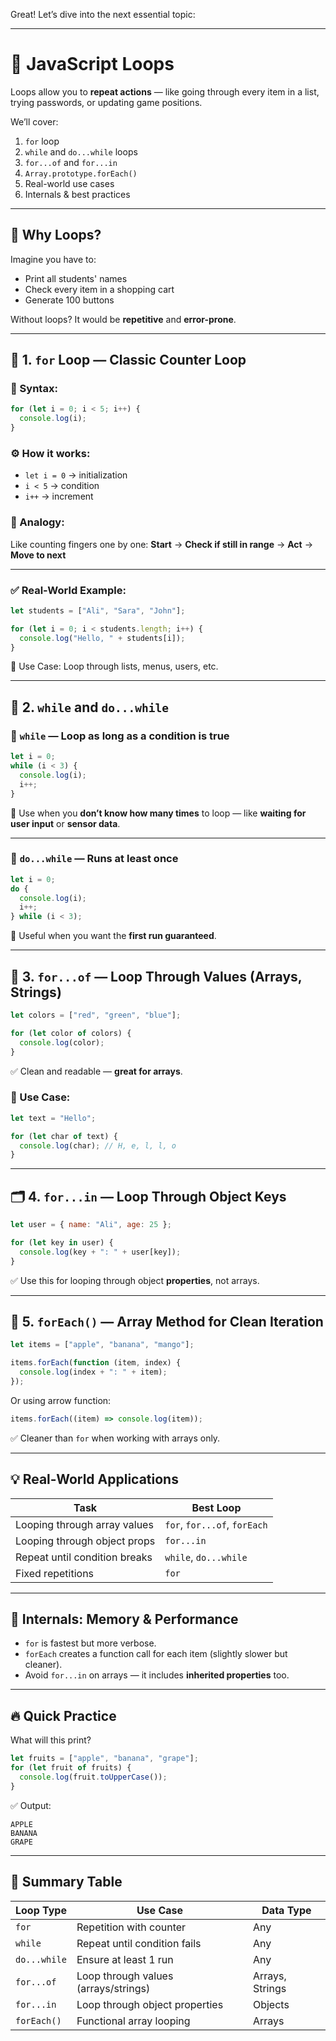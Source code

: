 Great! Let’s dive into the next essential topic:

---

# 🔁 JavaScript Loops

Loops allow you to **repeat actions** — like going through every item in a list, trying passwords, or updating game positions.

We’ll cover:

1. `for` loop
2. `while` and `do...while` loops
3. `for...of` and `for...in`
4. `Array.prototype.forEach()`
5. Real-world use cases
6. Internals & best practices

---

## 🧠 Why Loops?

Imagine you have to:

- Print all students' names
- Check every item in a shopping cart
- Generate 100 buttons

Without loops? It would be **repetitive** and **error-prone**.

---

## 🔁 1. `for` Loop — Classic Counter Loop

### 📘 Syntax:

```javascript
for (let i = 0; i < 5; i++) {
  console.log(i);
}
```

### ⚙️ How it works:

- `let i = 0` → initialization
- `i < 5` → condition
- `i++` → increment

### 🧠 Analogy:

Like counting fingers one by one:
**Start** → **Check if still in range** → **Act** → **Move to next**

---

### ✅ Real-World Example:

```javascript
let students = ["Ali", "Sara", "John"];

for (let i = 0; i < students.length; i++) {
  console.log("Hello, " + students[i]);
}
```

🧰 Use Case: Loop through lists, menus, users, etc.

---

## 🔄 2. `while` and `do...while`

### 🔹 `while` — Loop as long as a condition is true

```javascript
let i = 0;
while (i < 3) {
  console.log(i);
  i++;
}
```

🔧 Use when you **don’t know how many times** to loop — like **waiting for user input** or **sensor data**.

---

### 🔹 `do...while` — Runs at least once

```javascript
let i = 0;
do {
  console.log(i);
  i++;
} while (i < 3);
```

🧠 Useful when you want the **first run guaranteed**.

---

## 🧭 3. `for...of` — Loop Through Values (Arrays, Strings)

```javascript
let colors = ["red", "green", "blue"];

for (let color of colors) {
  console.log(color);
}
```

✅ Clean and readable — **great for arrays**.

### 🧰 Use Case:

```javascript
let text = "Hello";

for (let char of text) {
  console.log(char); // H, e, l, l, o
}
```

---

## 🗂️ 4. `for...in` — Loop Through Object Keys

```javascript
let user = { name: "Ali", age: 25 };

for (let key in user) {
  console.log(key + ": " + user[key]);
}
```

✅ Use this for looping through object **properties**, not arrays.

---

## 🔄 5. `forEach()` — Array Method for Clean Iteration

```javascript
let items = ["apple", "banana", "mango"];

items.forEach(function (item, index) {
  console.log(index + ": " + item);
});
```

Or using arrow function:

```javascript
items.forEach((item) => console.log(item));
```

✅ Cleaner than `for` when working with arrays only.

---

## 💡 Real-World Applications

| Task                          | Best Loop                    |
| ----------------------------- | ---------------------------- |
| Looping through array values  | `for`, `for...of`, `forEach` |
| Looping through object props  | `for...in`                   |
| Repeat until condition breaks | `while`, `do...while`        |
| Fixed repetitions             | `for`                        |

---

## 🧠 Internals: Memory & Performance

- `for` is fastest but more verbose.
- `forEach` creates a function call for each item (slightly slower but cleaner).
- Avoid `for...in` on arrays — it includes **inherited properties** too.

---

## 🔥 Quick Practice

What will this print?

```javascript
let fruits = ["apple", "banana", "grape"];
for (let fruit of fruits) {
  console.log(fruit.toUpperCase());
}
```

✅ Output:

```
APPLE
BANANA
GRAPE
```

---

## 🧱 Summary Table

| Loop Type    | Use Case                             | Data Type       |
| ------------ | ------------------------------------ | --------------- |
| `for`        | Repetition with counter              | Any             |
| `while`      | Repeat until condition fails         | Any             |
| `do...while` | Ensure at least 1 run                | Any             |
| `for...of`   | Loop through values (arrays/strings) | Arrays, Strings |
| `for...in`   | Loop through object properties       | Objects         |
| `forEach()`  | Functional array looping             | Arrays          |

